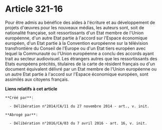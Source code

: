 # Article 321-16

Pour être admis au bénéfice des aides à l'écriture et au développement de projets d'œuvres pour les nouveaux médias, les
auteurs sont, soit de nationalité française, soit ressortissants d'un Etat membre de l'Union européenne, d'un autre Etat
partie à l'accord sur l'Espace économique européen, d'un Etat partie à la Convention européenne sur la télévision
transfrontière du Conseil de l'Europe ou d'un Etat tiers européen avec lequel la Communauté ou l'Union européenne a conclu
des accords ayant trait au secteur audiovisuel. Les étrangers autres que les ressortissants des Etats européens précités,
titulaires de la carte de résident français ou d'un document équivalent délivré par un Etat membre de l'Union européenne ou
un autre Etat partie à l'accord sur l'Espace économique européen, sont assimilés aux citoyens français.

**Liens relatifs à cet article**

	**Créé par**:

	  - Délibération n°2014/CA/11 du 27 novembre 2014 - art., v. init.

	**Abrogé par**:

	  - Délibération n°2016/CA/03 du 7 avril 2016 - art. 16, v. init.
